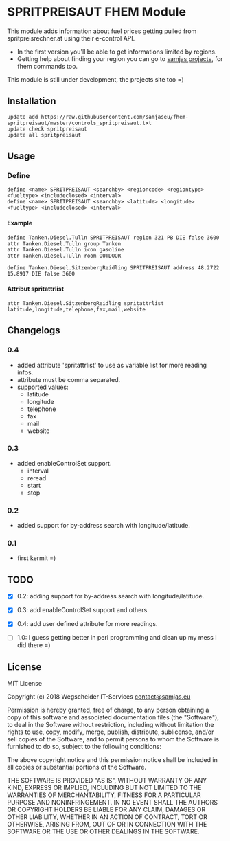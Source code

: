 # SPRITPREISAUT FHEM Module

This module adds information about fuel prices getting pulled from spritpreisrechner.at using their e-control API.


- In the first version you'll be able to get informations limited by regions.
- Getting help about finding your region you can go to [samjas projects](http://www.wegscheider-it.com/projects/spritpreisaut/), for fhem commands too.

This module is still under development, the projects site too =)



## Installation

```
update add https://raw.githubusercontent.com/samjaseu/fhem-spritpreisaut/master/controls_spritpreisaut.txt
update check spritpreisaut
update all spritpreisaut
```


## Usage
### Define
```
define <name> SPRITPREISAUT <searchby> <regioncode> <regiontype> <fueltype> <includeclosed> <interval>
define <name> SPRITPREISAUT <searchby> <latitude> <longitude> <fueltype> <includeclosed> <interval>
```
#### Example
```
define Tanken.Diesel.Tulln SPRITPREISAUT region 321 PB DIE false 3600
attr Tanken.Diesel.Tulln group Tanken
attr Tanken.Diesel.Tulln icon gasoline
attr Tanken.Diesel.Tulln room OUTDOOR

define Tanken.Diesel.SitzenbergReidling SPRITPREISAUT address 48.2722 15.8917 DIE false 3600
```
#### Attribut spritattrlist
```
attr Tanken.Diesel.SitzenbergReidling spritattrlist latitude,longitude,telephone,fax,mail,website
```


## Changelogs
### 0.4
- added attribute 'spritattrlist' to use as variable list for more reading infos.
- attribute must be comma separated.
- supported values:
  - latitude
  - longitude
  - telephone
  - fax
  - mail
  - website
### 0.3
- added enableControlSet support.
  - interval
  - reread
  - start
  - stop
### 0.2
- added support for by-address search with longitude/latitude.
### 0.1
- first kermit =)


## TODO

- [x] 0.2: adding support for by-address search with longitude/latitude.
- [x] 0.3: add enableControlSet support and others.
- [x] 0.4: add user defined attribute for more readings.
- [ ] 1.0: I guess getting better in perl programming and clean up my mess I did there =)


## License

MIT License

Copyright (c) 2018 Wegscheider IT-Services <contact@samjas.eu>

Permission is hereby granted, free of charge, to any person obtaining a copy
of this software and associated documentation files (the "Software"), to deal
in the Software without restriction, including without limitation the rights
to use, copy, modify, merge, publish, distribute, sublicense, and/or sell
copies of the Software, and to permit persons to whom the Software is
furnished to do so, subject to the following conditions:

The above copyright notice and this permission notice shall be included in all
copies or substantial portions of the Software.

THE SOFTWARE IS PROVIDED "AS IS", WITHOUT WARRANTY OF ANY KIND, EXPRESS OR
IMPLIED, INCLUDING BUT NOT LIMITED TO THE WARRANTIES OF MERCHANTABILITY,
FITNESS FOR A PARTICULAR PURPOSE AND NONINFRINGEMENT. IN NO EVENT SHALL THE
AUTHORS OR COPYRIGHT HOLDERS BE LIABLE FOR ANY CLAIM, DAMAGES OR OTHER
LIABILITY, WHETHER IN AN ACTION OF CONTRACT, TORT OR OTHERWISE, ARISING FROM,
OUT OF OR IN CONNECTION WITH THE SOFTWARE OR THE USE OR OTHER DEALINGS IN THE
SOFTWARE.
